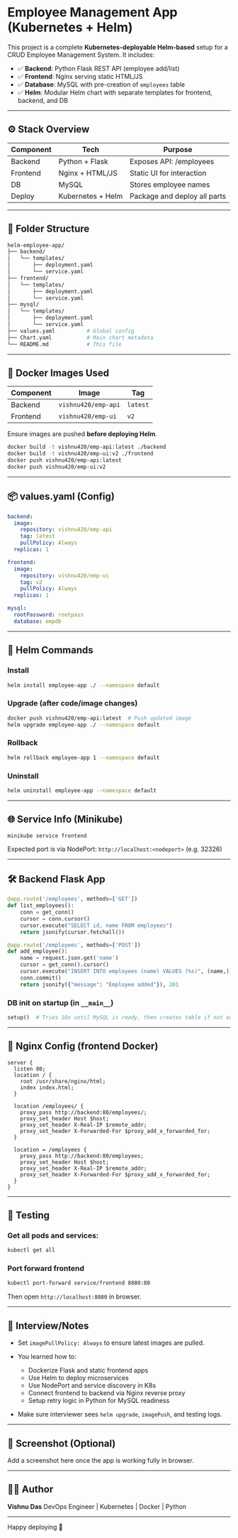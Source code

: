 # Employee Management App (Kubernetes + Helm)

This project is a complete **Kubernetes-deployable Helm-based** setup for a CRUD Employee Management System. It includes:

* ✅ **Backend**: Python Flask REST API (employee add/list)
* ✅ **Frontend**: Nginx serving static HTML/JS
* ✅ **Database**: MySQL with pre-creation of `employees` table
* ✅ **Helm**: Modular Helm chart with separate templates for frontend, backend, and DB

---

## ⚙️ Stack Overview

| Component | Tech              | Purpose                      |
| --------- | ----------------- | ---------------------------- |
| Backend   | Python + Flask    | Exposes API: /employees      |
| Frontend  | Nginx + HTML/JS   | Static UI for interaction    |
| DB        | MySQL             | Stores employee names        |
| Deploy    | Kubernetes + Helm | Package and deploy all parts |

---

## 🧱 Folder Structure

```bash
helm-employee-app/
├── backend/
│   └── templates/
│       ├── deployment.yaml
│       └── service.yaml
├── frontend/
│   └── templates/
│       ├── deployment.yaml
│       └── service.yaml
├── mysql/
│   └── templates/
│       ├── deployment.yaml
│       └── service.yaml
├── values.yaml          # Global config
├── Chart.yaml           # Main chart metadata
└── README.md            # This file
```

---

## 🐋 Docker Images Used

| Component | Image               | Tag      |
| --------- | ------------------- | -------- |
| Backend   | `vishnu420/emp-api` | `latest` |
| Frontend  | `vishnu420/emp-ui`  | `v2`     |

Ensure images are pushed **before deploying Helm**.

```bash
docker build -t vishnu420/emp-api:latest ./backend
docker build -t vishnu420/emp-ui:v2 ./frontend
docker push vishnu420/emp-api:latest
docker push vishnu420/emp-ui:v2
```

---

## 📦 values.yaml (Config)

```yaml
backend:
  image:
    repository: vishnu420/emp-api
    tag: latest
    pullPolicy: Always
  replicas: 1

frontend:
  image:
    repository: vishnu420/emp-ui
    tag: v2
    pullPolicy: Always
  replicas: 1

mysql:
  rootPassword: rootpass
  database: empdb
```

---

## 🚀 Helm Commands

### Install

```bash
helm install employee-app ./ --namespace default
```

### Upgrade (after code/image changes)

```bash
docker push vishnu420/emp-api:latest  # Push updated image
helm upgrade employee-app ./ --namespace default
```

### Rollback

```bash
helm rollback employee-app 1 --namespace default
```

### Uninstall

```bash
helm uninstall employee-app --namespace default
```

---

## 🌐 Service Info (Minikube)

```bash
minikube service frontend
```

Expected port is via NodePort: `http://localhost:<nodeport>` (e.g. 32326)

---

## 🛠 Backend Flask App

```python
@app.route('/employees', methods=['GET'])
def list_employees():
    conn = get_conn()
    cursor = conn.cursor()
    cursor.execute("SELECT id, name FROM employees")
    return jsonify(cursor.fetchall())

@app.route('/employees', methods=['POST'])
def add_employee():
    name = request.json.get('name')
    cursor = get_conn().cursor()
    cursor.execute("INSERT INTO employees (name) VALUES (%s)", (name,))
    conn.commit()
    return jsonify({"message": "Employee added"}), 201
```

### DB init on startup (in `__main__`)

```python
setup()  # Tries 10x until MySQL is ready, then creates table if not exists
```

---

## 📄 Nginx Config (frontend Docker)

```nginx
server {
  listen 80;
  location / {
    root /usr/share/nginx/html;
    index index.html;
  }

  location /employees/ {
    proxy_pass http://backend:80/employees/;
    proxy_set_header Host $host;
    proxy_set_header X-Real-IP $remote_addr;
    proxy_set_header X-Forwarded-For $proxy_add_x_forwarded_for;
  }

  location = /employees {
    proxy_pass http://backend:80/employees;
    proxy_set_header Host $host;
    proxy_set_header X-Real-IP $remote_addr;
    proxy_set_header X-Forwarded-For $proxy_add_x_forwarded_for;
  }
}
```

---

## 🧪 Testing

### Get all pods and services:

```bash
kubectl get all
```

### Port forward frontend

```bash
kubectl port-forward service/frontend 8080:80
```

Then open `http://localhost:8080` in browser.

---

## 🧠 Interview/Notes

* Set `imagePullPolicy: Always` to ensure latest images are pulled.
* You learned how to:

  * Dockerize Flask and static frontend apps
  * Use Helm to deploy microservices
  * Use NodePort and service discovery in K8s
  * Connect frontend to backend via Nginx reverse proxy
  * Setup retry logic in Python for MySQL readiness
* Make sure interviewer sees `helm upgrade`, `imagePush`, and testing logs.

---

## 📸 Screenshot (Optional)

Add a screenshot here once the app is working fully in browser.

---

## 🙋‍♂️ Author

**Vishnu Das**
DevOps Engineer | Kubernetes | Docker | Python

---

Happy deploying 🚀
